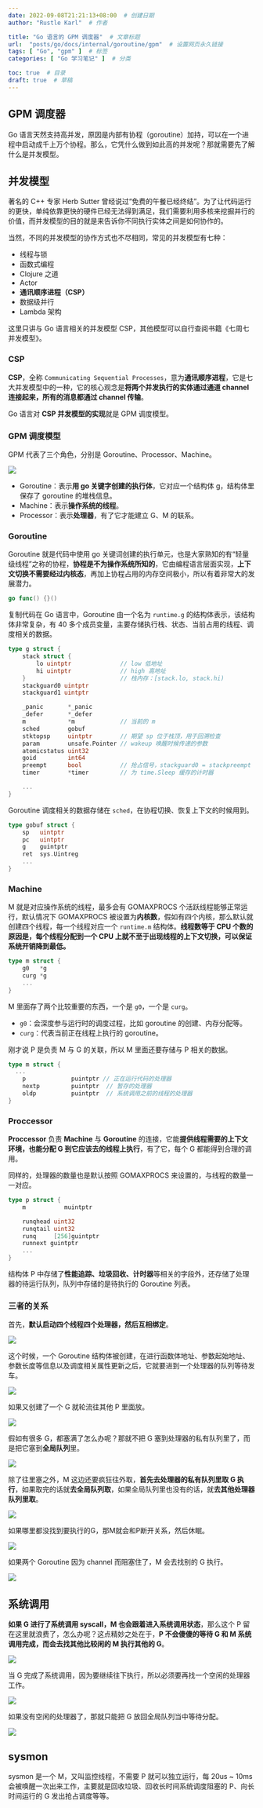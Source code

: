 ```yaml
---
date: 2022-09-08T21:21:13+08:00  # 创建日期
author: "Rustle Karl"  # 作者

title: "Go 语言的 GPM 调度器"  # 文章标题
url:  "posts/go/docs/internal/goroutine/gpm"  # 设置网页永久链接
tags: [ "Go", "gpm" ]  # 标签
categories: [ "Go 学习笔记" ]  # 分类

toc: true  # 目录
draft: true  # 草稿
---
```


## GPM 调度器

Go 语言天然支持高并发，原因是内部有协程（goroutine）加持，可以在一个进程中启动成千上万个协程。那么，它凭什么做到如此高的并发呢？那就需要先了解什么是并发模型。

## 并发模型

著名的 C++ 专家 Herb Sutter 曾经说过“免费的午餐已经终结”。为了让代码运行的更快，单纯依靠更快的硬件已经无法得到满足，我们需要利用多核来挖掘并行的价值，而并发模型的目的就是来告诉你不同执行实体之间是如何协作的。

当然，不同的并发模型的协作方式也不尽相同，常见的并发模型有七种：

- 线程与锁
- 函数式编程
- Clojure 之道
- Actor
- **通讯顺序进程（CSP）**
- 数据级并行
- Lambda 架构

这里只讲与 Go 语言相关的并发模型 CSP，其他模型可以自行查阅书籍《七周七并发模型》。

### CSP

**CSP**，全称 `Communicating Sequential Processes`，意为**通讯顺序进程**，它是七大并发模型中的一种，它的核心观念是**将两个并发执行的实体通过通道 channel 连接起来，所有的消息都通过 channel 传输**。

Go 语言对 **CSP 并发模型的实现**就是 GPM 调度模型。

### GPM 调度模型

GPM 代表了三个角色，分别是 Goroutine、Processor、Machine。

![](../../../assets/images/docs/internal/goroutine/gpm/720b3a0baa949e61.png)

- Goroutine：表示**用 go 关键字创建的执行体**，它对应一个结构体 g，结构体里保存了 goroutine 的堆栈信息。
- Machine：表示**操作系统的线程**。
- Processor：表示**处理器**，有了它才能建立 G、M 的联系。

### Goroutine

Goroutine 就是代码中使用 go 关键词创建的执行单元，也是大家熟知的有“轻量级线程”之称的协程，**协程是不为操作系统所知的**，它由编程语言层面实现，**上下文切换不需要经过内核态**，再加上协程占用的内存空间极小，所以有着非常大的发展潜力。

```go
go func() {}()
```

复制代码在 Go 语言中，Goroutine 由一个名为 `runtime.g` 的结构体表示，该结构体非常复杂，有 40 多个成员变量，主要存储执行栈、状态、当前占用的线程、调度相关的数据。

```go
type g struct {
	stack struct {
		lo uintptr  			// low 低地址
		hi uintptr				// high 高地址
	} 							// 栈内存：[stack.lo, stack.hi)
	stackguard0	uintptr
	stackguard1 uintptr

	_panic       *_panic
	_defer       *_defer
	m            *m				// 当前的 m
	sched        gobuf
	stktopsp     uintptr		// 期望 sp 位于栈顶，用于回溯检查
	param        unsafe.Pointer // wakeup 唤醒时候传递的参数
	atomicstatus uint32
	goid         int64
	preempt      bool       	// 抢占信号，stackguard0 = stackpreempt 的副本
	timer        *timer         // 为 time.Sleep 缓存的计时器

	...
}
```

Goroutine 调度相关的数据存储在 `sched`，在协程切换、恢复上下文的时候用到。

```go
type gobuf struct {
	sp   uintptr
	pc   uintptr
	g    guintptr
	ret  sys.Uintreg
	...
}
```

### Machine

M 就是对应操作系统的线程，最多会有 GOMAXPROCS 个活跃线程能够正常运行，默认情况下 GOMAXPROCS 被设置为**内核数**，假如有四个内核，那么默认就创建四个线程，每一个线程对应一个 `runtime.m` 结构体。**线程数等于 CPU 个数的原因是，每个线程分配到一个 CPU 上就不至于出现线程的上下文切换，可以保证系统开销降到最低。**

```go
type m struct {
	g0   *g
	curg *g
	...
}
```

M 里面存了两个比较重要的东西，一个是 `g0`，一个是 `curg`。

- `g0`：会深度参与运行时的调度过程，比如 goroutine 的创建、内存分配等。
- `curg`：代表当前正在线程上执行的 goroutine。

刚才说 P 是负责 M 与 G 的关联，所以 M 里面还要存储与 P 相关的数据。

```go
type m struct {
  ...
	p             puintptr // 正在运行代码的处理器
	nextp         puintptr  // 暂存的处理器
	oldp          puintptr  // 系统调用之前的线程的处理器
}
```

### Proccessor

**Proccessor** 负责 **Machine** 与 **Goroutine** 的连接，它能**提供线程需要的上下文环境，也能分配 G 到它应该去的线程上执行**，有了它，每个 G 都能得到合理的调用。

同样的，处理器的数量也是默认按照 GOMAXPROCS 来设置的，与线程的数量一一对应。

```go
type p struct {
	m           muintptr

	runqhead uint32
	runqtail uint32
	runq     [256]guintptr
	runnext guintptr
	...
}
```

结构体 P 中存储了**性能追踪、垃圾回收、计时器**等相关的字段外，还存储了处理器的待运行队列，队列中存储的是待执行的 Goroutine 列表。

### 三者的关系

首先，**默认启动四个线程四个处理器，然后互相绑定**。

![](../../../assets/images/docs/internal/goroutine/gpm/07d4337cadb6f67f.webp)

这个时候，一个 Goroutine 结构体被创建，在进行函数体地址、参数起始地址、参数长度等信息以及调度相关属性更新之后，它就要进到一个处理器的队列等待发车。

![](../../../assets/images/docs/internal/goroutine/gpm/e8512a2daa68ea0c.webp)

如果又创建了一个 G 就轮流往其他 P 里面放。

![](../../../assets/images/docs/internal/goroutine/gpm/8b9a41f1fea2b0b5.webp)

假如有很多 G，都塞满了怎么办呢？那就不把 G 塞到处理器的私有队列里了，而是把它塞到**全局队列**里。

![](../../../assets/images/docs/internal/goroutine/gpm/cc7a55a59cb203b2.webp)

除了往里塞之外，M 这边还要疯狂往外取，**首先去处理器的私有队列里取 G 执行**，如果取完的话就**去全局队列取**，如果全局队列里也没有的话，就**去其他处理器队列里取**。

![](../../../assets/images/docs/internal/goroutine/gpm/c5839824c8ddd9b3.webp)

如果哪里都没找到要执行的G，那M就会和P断开关系，然后休眠。

![](../../../assets/images/docs/internal/goroutine/gpm/6d8f9840e9c3d0ac.png)

如果两个 Goroutine 因为 channel 而阻塞住了，M 会去找别的 G 执行。

![](../../../assets/images/docs/internal/goroutine/gpm/97f9288cde35b419.png)

## 系统调用

**如果 G 进行了系统调用 syscall，M 也会跟着进入系统调用状态**，那么这个 P 留在这里就浪费了，怎么办呢？这点精妙之处在于，**P 不会傻傻的等待 G 和 M 系统调用完成，而会去找其他比较闲的 M 执行其他的 G**。

![](../../../assets/images/docs/internal/goroutine/gpm/3fb5391f25858062.webp)

当 G 完成了系统调用，因为要继续往下执行，所以必须要再找一个空闲的处理器工作。

![](../../../assets/images/docs/internal/goroutine/gpm/d044aa566b591bd2.png)

如果没有空闲的处理器了，那就只能把 G 放回全局队列当中等待分配。

![](../../../assets/images/docs/internal/goroutine/gpm/b487c30ca4644581.webp)

## sysmon

sysmon 是一个 M，又叫监控线程，不需要 P 就可以独立运行，每 20us ~ 10ms 会被唤醒一次出来工作，主要就是回收垃圾、回收长时间系统调度阻塞的 P、向长时间运行的 G 发出抢占调度等等。
